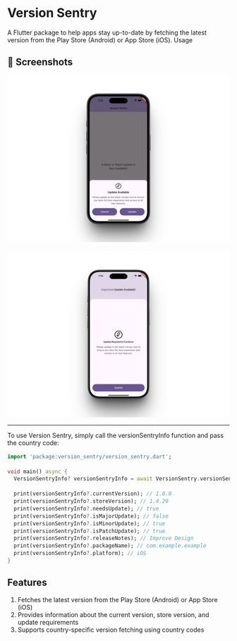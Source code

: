 Version Sentry 
================
A Flutter package to help apps stay up-to-date by fetching the latest version from the Play Store (Android) or App Store (iOS).
Usage


## 📱 Screenshots

<div>
  <img src="https://raw.githubusercontent.com/abubakar955786/version_sentry/main/screenshots/patch_update.png"/>
  &nbsp;&nbsp;&nbsp;
  <img src="https://raw.githubusercontent.com/abubakar955786/version_sentry/main/screenshots/major_update.png"/>
</div>




-----
To use Version Sentry, simply call the versionSentryInfo function and pass the country code:

```dart
import 'package:version_sentry/version_sentry.dart';

void main() async {
  VersionSentryInfo? versionSentryInfo = await VersionSentry.versionSentryInfo(countryCode: 'in');

  print(versionSentryInfo?.currentVersion); // 1.0.0
  print(versionSentryInfo?.storeVersion); // 1.4.20
  print(versionSentryInfo?.needsUpdate); // true
  print(versionSentryInfo?.isMajorUpdate); // false
  print(versionSentryInfo?.isMinorUpdate); // true
  print(versionSentryInfo?.isPatchUpdate); // true
  print(versionSentryInfo?.releaseNotes); // Improve Design
  print(versionSentryInfo?.packageName); // com.example.example
  print(versionSentryInfo?.platform); // iOS
}
```

Features
--------
1. Fetches the latest version from the Play Store (Android) or App Store (iOS)
2. Provides information about the current version, store version, and update requirements
3. Supports country-specific version fetching using country codes

